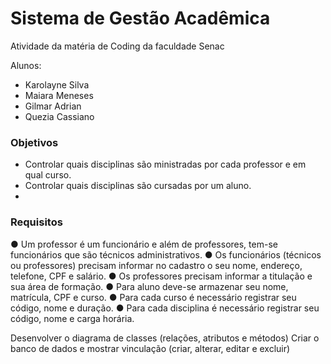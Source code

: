 # Sistema de Gestão Acadêmica
Atividade da matéria de Coding da faculdade Senac

Alunos:
- Karolayne Silva
- Maiara Meneses
- Gilmar Adrian
- Quezia Cassiano

### Objetivos

- Controlar quais disciplinas são ministradas por cada professor e em qual curso.
- Controlar quais disciplinas são cursadas por um aluno.
- 
### Requisitos

● Um professor é um funcionário e além de professores, tem-se funcionários que
são técnicos administrativos.
● Os funcionários (técnicos ou professores) precisam informar no cadastro o seu
nome, endereço, telefone, CPF e salário.
● Os professores precisam informar a titulação e sua área de formação.
● Para aluno deve-se armazenar seu nome, matrícula, CPF e curso.
● Para cada curso é necessário registrar seu código, nome e duração.
● Para cada disciplina é necessário registrar seu código, nome e carga horária.

Desenvolver o diagrama de classes (relações, atributos e métodos)
Criar o banco de dados e mostrar vinculação (criar, alterar, editar e excluir)
